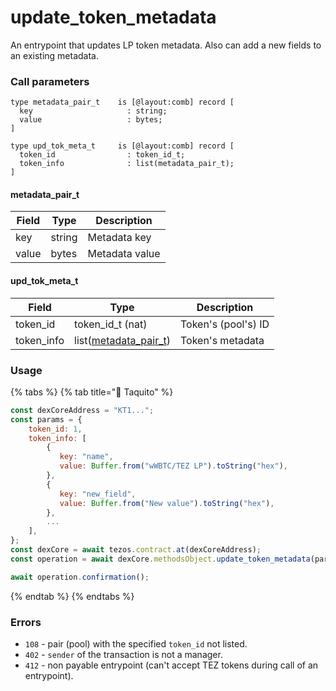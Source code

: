 # update\_token\_metadata

An entrypoint that updates LP token metadata. Also can add a new fields to an existing metadata.

### Call parameters

```pascaligo
type metadata_pair_t    is [@layout:comb] record [
  key                     : string;
  value                   : bytes;
]

type upd_tok_meta_t     is [@layout:comb] record [
  token_id                : token_id_t;
  token_info              : list(metadata_pair_t);
]
```

#### metadata\_pair\_t

| Field | Type   | Description    |
| ----- | ------ | -------------- |
| key   | string | Metadata key   |
| value | bytes  | Metadata value |

#### upd\_tok\_meta\_t

| Field       | Type                                                                    | Description         |
| ----------- | ----------------------------------------------------------------------- | ------------------- |
| token\_id   | token\_id\_t (nat)                                                      | Token's (pool's) ID |
| token\_info | list([metadata\_pair\_t](update\_token\_metadata.md#metadata\_pair\_t)) | Token's metadata    |

### Usage

{% tabs %}
{% tab title="🌮 Taquito" %}
```javascript
const dexCoreAddress = "KT1...";
const params = {
    token_id: 1,
    token_info: [
        {
           key: "name",
           value: Buffer.from("wWBTC/TEZ LP").toString("hex"),
        },
        {
           key: "new_field",
           value: Buffer.from("New value").toString("hex"),
        },
        ...
    ],
};
const dexCore = await tezos.contract.at(dexCoreAddress);
const operation = await dexCore.methodsObject.update_token_metadata(params).send();

await operation.confirmation();
```
{% endtab %}
{% endtabs %}

### Errors

* `108` - pair (pool) with the specified `token_id` not listed.
* `402` - `sender` of the transaction is not a manager.
* `412` - non payable entrypoint (can't accept TEZ tokens during call of an entrypoint).
